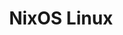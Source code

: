 ---
git: https://github.com/NixOS/nixpkgs
logohandle: nixos
sort: nixos
title: NixOS Linux
twitter: https://x.com/nixos_org
website: https://nixos.org/
---